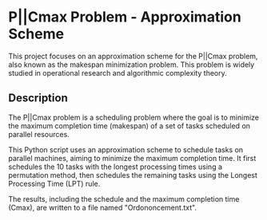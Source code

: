 # P||Cmax Problem - Approximation Scheme

This project focuses on an approximation scheme for the P||Cmax problem, also known as the makespan minimization problem. This problem is widely studied in operational research and algorithmic complexity theory.

## Description

The P||Cmax problem is a scheduling problem where the goal is to minimize the maximum completion time (makespan) of a set of tasks scheduled on parallel resources.

This Python script uses an approximation scheme to schedule tasks on parallel machines, aiming to minimize the maximum completion time. It first schedules the 10 tasks with the longest processing times using a permutation method, then schedules the remaining tasks using the Longest Processing Time (LPT) rule.

The results, including the schedule and the maximum completion time (Cmax), are written to a file named "Ordononcement.txt".
